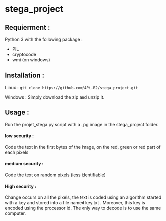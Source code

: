 # stega_project

## Requierment :

Python 3 with the following package :
 - PIL
 - cryptocode
 - wmi (on windows)


## Installation :

Linux :
```git clone https://github.com/4Pi-R2/stega_project.git```

Windows : Simply download the zip and unzip it.

## Usage :

Run the projet_stega.py script with a .jpg image in the stega_project folder.

#### low security :
  Code the text in the first bytes of the image, on the red, green or red part of each pixels
  
#### medium security :
  Code the text on random pixels (less identifiable)
  
#### High security :
  Change occurs on all the pixels, the text is coded using an algorithm started with a key and stored into a file named key.txt . 
  Moreover, this key is encoded using the processor id.
  The only way to decode is to use the same computer.

